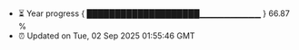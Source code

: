 - ⏳ Year progress { ████████████████████▁▁▁▁▁▁▁▁▁▁ } 66.87 %
- ⏰ Updated on Tue, 02 Sep 2025 01:55:46 GMT

